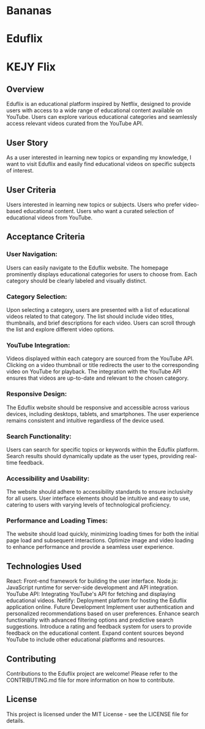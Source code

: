 # Bananas
# Eduflix
# KEJY Flix

## Overview
Eduflix is an educational platform inspired by Netflix, designed to provide users with access to a wide range of educational content available on YouTube. Users can explore various educational categories and seamlessly access relevant videos curated from the YouTube API.

## User Story
As a user interested in learning new topics or expanding my knowledge, I want to visit Eduflix and easily find educational videos on specific subjects of interest.

## User Criteria
Users interested in learning new topics or subjects.
Users who prefer video-based educational content.
Users who want a curated selection of educational videos from YouTube.

## Acceptance Criteria

### User Navigation:

Users can easily navigate to the Eduflix website.
The homepage prominently displays educational categories for users to choose from.
Each category should be clearly labeled and visually distinct.

### Category Selection:

Upon selecting a category, users are presented with a list of educational videos related to that category.
The list should include video titles, thumbnails, and brief descriptions for each video.
Users can scroll through the list and explore different video options.

### YouTube Integration:

Videos displayed within each category are sourced from the YouTube API.
Clicking on a video thumbnail or title redirects the user to the corresponding video on YouTube for playback.
The integration with the YouTube API ensures that videos are up-to-date and relevant to the chosen category.

### Responsive Design:

The Eduflix website should be responsive and accessible across various devices, including desktops, tablets, and smartphones.
The user experience remains consistent and intuitive regardless of the device used.

### Search Functionality:

Users can search for specific topics or keywords within the Eduflix platform.
Search results should dynamically update as the user types, providing real-time feedback.

### Accessibility and Usability:

The website should adhere to accessibility standards to ensure inclusivity for all users.
User interface elements should be intuitive and easy to use, catering to users with varying levels of technological proficiency.

### Performance and Loading Times:

The website should load quickly, minimizing loading times for both the initial page load and subsequent interactions.
Optimize image and video loading to enhance performance and provide a seamless user experience.

## Technologies Used
React: Front-end framework for building the user interface.
Node.js: JavaScript runtime for server-side development and API integration.
YouTube API: Integrating YouTube's API for fetching and displaying educational videos.
Netlify: Deployment platform for hosting the Eduflix application online.
Future Development
Implement user authentication and personalized recommendations based on user preferences.
Enhance search functionality with advanced filtering options and predictive search suggestions.
Introduce a rating and feedback system for users to provide feedback on the educational content.
Expand content sources beyond YouTube to include other educational platforms and resources.

## Contributing
Contributions to the Eduflix project are welcome! Please refer to the CONTRIBUTING.md file for more information on how to contribute.

## License
This project is licensed under the MIT License - see the LICENSE file for details.